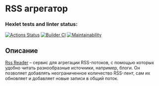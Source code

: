 # RSS агрегатор

### Hexlet tests and linter status:
[![Actions Status](https://github.com/biryukovpavel/frontend-project-11/workflows/hexlet-check/badge.svg)](https://github.com/biryukovpavel/frontend-project-11/actions)
[![Builder CI](https://github.com/biryukovpavel/frontend-project-11/actions/workflows/builder.yml/badge.svg)](https://github.com/biryukovpavel/frontend-project-11/actions/workflows/builder.yml)
[![Maintainability](https://api.codeclimate.com/v1/badges/44e29464cbd1f325551c/maintainability)](https://codeclimate.com/github/biryukovpavel/frontend-project-11/maintainability)

## Описание
[Rss Reader](https://rss-reader-biryukov-pavel.vercel.app) – сервис для агрегации RSS-потоков, с помощью которых удобно читать разнообразные источники, например, блоги. Он позволяет добавлять неограниченное количество RSS-лент, сам их обновляет и добавляет новые записи в общий поток.
